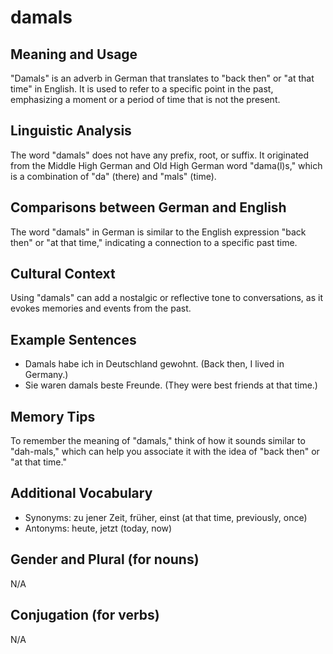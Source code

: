 # damals
## Meaning and Usage
"Damals" is an adverb in German that translates to "back then" or "at that time" in English. It is used to refer to a specific point in the past, emphasizing a moment or a period of time that is not the present.

## Linguistic Analysis
The word "damals" does not have any prefix, root, or suffix. It originated from the Middle High German and Old High German word "dama(l)s," which is a combination of "da" (there) and "mals" (time).

## Comparisons between German and English
The word "damals" in German is similar to the English expression "back then" or "at that time," indicating a connection to a specific past time.

## Cultural Context
Using "damals" can add a nostalgic or reflective tone to conversations, as it evokes memories and events from the past.

## Example Sentences
- Damals habe ich in Deutschland gewohnt. (Back then, I lived in Germany.)
- Sie waren damals beste Freunde. (They were best friends at that time.)

## Memory Tips
To remember the meaning of "damals," think of how it sounds similar to "dah-mals," which can help you associate it with the idea of "back then" or "at that time."

## Additional Vocabulary
- Synonyms: zu jener Zeit, früher, einst (at that time, previously, once)
- Antonyms: heute, jetzt (today, now)

## Gender and Plural (for nouns)
N/A

## Conjugation (for verbs)
N/A